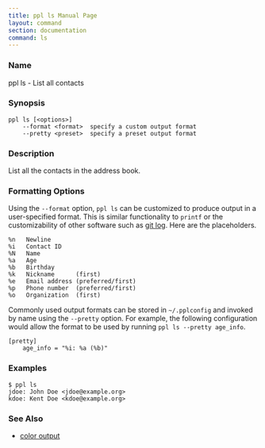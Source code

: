 ```yaml
---
title: ppl ls Manual Page
layout: command
section: documentation
command: ls
---
```


### Name

ppl ls - List all contacts

### Synopsis

    ppl ls [<options>]
        --format <format>  specify a custom output format
        --pretty <preset>  specify a preset output format

### Description

List all the contacts in the address book.

### Formatting Options

Using the `--format` option, `ppl ls` can be customized to produce output in a
user-specified format. This is similar functionality to `printf` or the
customizability of other software such as [git
log](http://git-scm.com/docs/git-log). Here are the placeholders.

    %n   Newline
    %i   Contact ID
    %N   Name
    %a   Age
    %b   Birthday
    %k   Nickname      (first)
    %e   Email address (preferred/first)
    %p   Phone number  (preferred/first)
    %o   Organization  (first)

Commonly used output formats can be stored in `~/.pplconfig` and invoked by name
using the `--pretty` option. For example, the following configuration would
allow the format to be used by running `ppl ls --pretty age_info`.

    [pretty]
        age_info = "%i: %a (%b)"

### Examples

    $ ppl ls
    jdoe: John Doe <jdoe@example.org>
    kdoe: Kent Doe <kdoe@example.org>

### See Also

* [color output](/documentation/configuration/color_ls)

